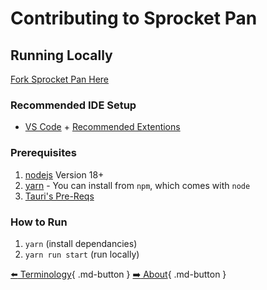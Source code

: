 # Contributing to Sprocket Pan

## Running Locally

[Fork Sprocket Pan Here](https://github.com/itaifish/Sprocket-Pan/fork) 

### Recommended IDE Setup

- [VS Code](https://code.visualstudio.com/) + [Recommended Extentions](https://github.com/itaifish/Sprocket-Pan/blob/main/.vscode/extensions.json)

### Prerequisites

1. [nodejs](https://nodejs.org/en) Version 18+
2. [yarn](https://yarnpkg.com/) - You can install from `npm`, which comes with `node`
3. [Tauri's Pre-Reqs](https://tauri.app/v1/guides/getting-started/prerequisites)

### How to Run

1. `yarn` (install dependancies)
2. `yarn run start` (run locally)

[:arrow_left: Terminology](../../documentation/terminology){ .md-button }
[:arrow_right: About](../about){ .md-button }
